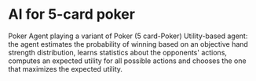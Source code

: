 # AI for 5-card poker

Poker Agent playing a variant of Poker (5 card-Poker)
Utility-based agent: the agent estimates the probability of winning based on an objective hand strength distribution,
learns statistics about the opponents' actions, computes an expected utility for all possible actions and chooses 
the one that maximizes the expected utility.

